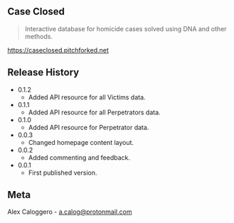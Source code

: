 ## Case Closed
> Interactive database for homicide cases solved using DNA and other methods.

https://caseclosed.pitchforked.net

## Release History
* 0.1.2
    * Added API resource for all Victims data.
* 0.1.1
    * Added API resource for all Perpetrators data.
* 0.1.0
    * Added API resource for Perpetrator data.
* 0.0.3
    * Changed homepage content layout.
* 0.0.2
    * Added commenting and feedback.
* 0.0.1
    * First published version.
    

## Meta 

Alex Caloggero - a.calog@protonmail.com

